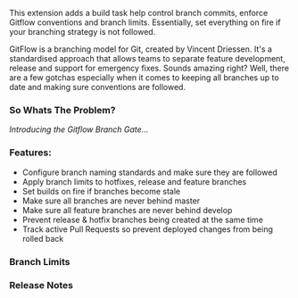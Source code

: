 This extension adds a build task help control branch commits, enforce Gitflow conventions and branch limits. Essentially, set everything on fire if your branching strategy is not followed.

GitFlow is a branching model for Git, created by Vincent Driessen. It's a standardised approach that allows teams to separate feature development, release and support for emergency fixes. Sounds amazing right? Well, there are a few gotchas especially when it comes to keeping all branches up to date and making sure conventions are followed.

### So Whats The Problem?



*Introducing the Gitflow Branch Gate...*

### Features:
- Configure branch naming standards and make sure they are followed
- Apply branch limits to hotfixes, release and feature branches
- Set builds on fire if branches become stale
- Make sure all branches are never behind master
- Make sure all feature branches are never behind develop
- Prevent release & hotfix branches being created at the same time
- Track active Pull Requests so prevent deployed changes from being rolled back

### Branch Limits



### Release Notes
